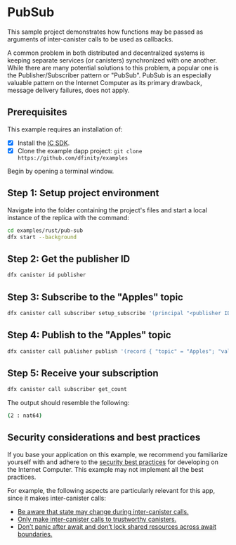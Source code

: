 # PubSub

This sample project demonstrates how functions may be passed as arguments of inter-canister calls to be used as callbacks.

A common problem in both distributed and decentralized systems is keeping separate services (or canisters) synchronized with one another. While there are many potential solutions to this problem, a popular one is the Publisher/Subscriber pattern or "PubSub". PubSub is an especially valuable pattern on the Internet Computer as its primary drawback, message delivery failures, does not apply.

## Prerequisites
This example requires an installation of:

- [x] Install the [IC SDK](https://internetcomputer.org/docs/current/developer-docs/getting-started/install).
- [x] Clone the example dapp project: `git clone https://github.com/dfinity/examples`

Begin by opening a terminal window.

## Step 1: Setup project environment

Navigate into the folder containing the project's files and start a local instance of the replica with the command:

```sh
cd examples/rust/pub-sub
dfx start --background
```

## Step 2: Get the publisher ID

```bash
dfx canister id publisher
```

## Step 3: Subscribe to the "Apples" topic

```bash
dfx canister call subscriber setup_subscribe '(principal "<publisher ID from Step 3>", "Apples")'
```

## Step 4: Publish to the "Apples" topic

```bash
dfx canister call publisher publish '(record { "topic" = "Apples"; "value" = 2 })'
```

## Step 5: Receive your subscription

```bash
dfx canister call subscriber get_count
```

The output should resemble the following:

```bash
(2 : nat64)
```

## Security considerations and best practices

If you base your application on this example, we recommend you familiarize yourself with and adhere to the [security best practices](https://internetcomputer.org/docs/current/references/security/) for developing on the Internet Computer. This example may not implement all the best practices.

For example, the following aspects are particularly relevant for this app, since it makes inter-canister calls: 
* [Be aware that state may change during inter-canister calls.](https://internetcomputer.org/docs/current/developer-docs/security/security-best-practices/overview)
* [Only make inter-canister calls to trustworthy canisters.](https://internetcomputer.org/docs/current/developer-docs/security/security-best-practices/overview)
* [Don’t panic after await and don’t lock shared resources across await boundaries.](https://internetcomputer.org/docs/current/developer-docs/security/security-best-practices/overview)
